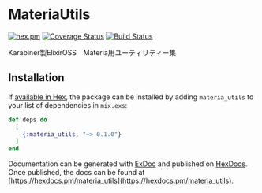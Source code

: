 # MateriaUtils

[![hex.pm](https://img.shields.io/apm/l/materia_utils.svg)](https://github.com/karabiner-inc/materia_utils)
[![Coverage Status](https://coveralls.io/repos/github/karabiner-inc/materia_utils/badge.svg?branch=master)](https://coveralls.io/github/karabiner-inc/materia_utils?branch=master)
[![Build Status](https://travis-ci.org/karabiner-inc/materia_utils.svg?branch=master)](https://travis-ci.org/karabiner-inc/materia_utils)

Karabiner製ElixirOSS　Materia用ユーティリティー集

## Installation

If [available in Hex](https://hex.pm/docs/publish), the package can be installed
by adding `materia_utils` to your list of dependencies in `mix.exs`:

```elixir
def deps do
  [
    {:materia_utils, "~> 0.1.0"}
  ]
end
```

Documentation can be generated with [ExDoc](https://github.com/elixir-lang/ex_doc)
and published on [HexDocs](https://hexdocs.pm). Once published, the docs can
be found at [https://hexdocs.pm/materia_utils](https://hexdocs.pm/materia_utils).